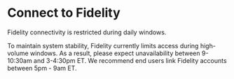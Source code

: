 # Connect to Fidelity

Fidelity connectivity is restricted during daily windows.

To maintain system stability, Fidelity currently limits access during high-volume windows. As a result, please expect unavailability between 9-10:30am and 3-4:30pm ET. We recommend end users link Fidelity accounts between 5pm - 9am ET.